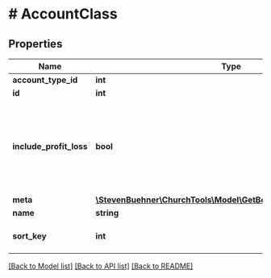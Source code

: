 # # AccountClass

## Properties

Name | Type | Description | Notes
------------ | ------------- | ------------- | -------------
**account_type_id** | **int** |  | [optional]
**id** | **int** |  | [optional]
**include_profit_loss** | **bool** | If true, an additional row is added to that class in the report, which lists the profit-loss sum. | [optional]
**meta** | [**\StevenBuehner\ChurchTools\Model\GetBookings200ResponseMeta**](GetBookings200ResponseMeta.md) |  | [optional]
**name** | **string** |  | [optional]
**sort_key** | **int** |  | [optional] [default to 0]

[[Back to Model list]](../../README.md#models) [[Back to API list]](../../README.md#endpoints) [[Back to README]](../../README.md)
